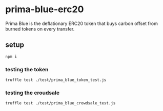# prima-blue-erc20

Prima Blue is the deflationary ERC20 token that buys carbon offset from burned tokens on every transfer.


## setup
`npm i`

### testing the token
`truffle test ./test/prima_blue_token_test.js`

### testing the croudsale
`truffle test ./test/prima_blue_crowdsale_test.js`